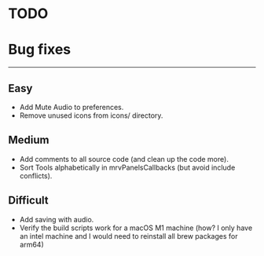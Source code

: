 TODO
====

# Bug fixes
-----------

## Easy

- Add Mute Audio to preferences.
- Remove unused icons from icons/ directory.

## Medium

- Add comments to all source code (and clean up the code more).
- Sort Tools alphabetically in mrvPanelsCallbacks (but avoid include conflicts).


## Difficult

- Add saving with audio.
- Verify the build scripts work for a macOS M1 machine
  (how? I only have an intel machine and I would need to reinstall all
   brew packages for arm64)
